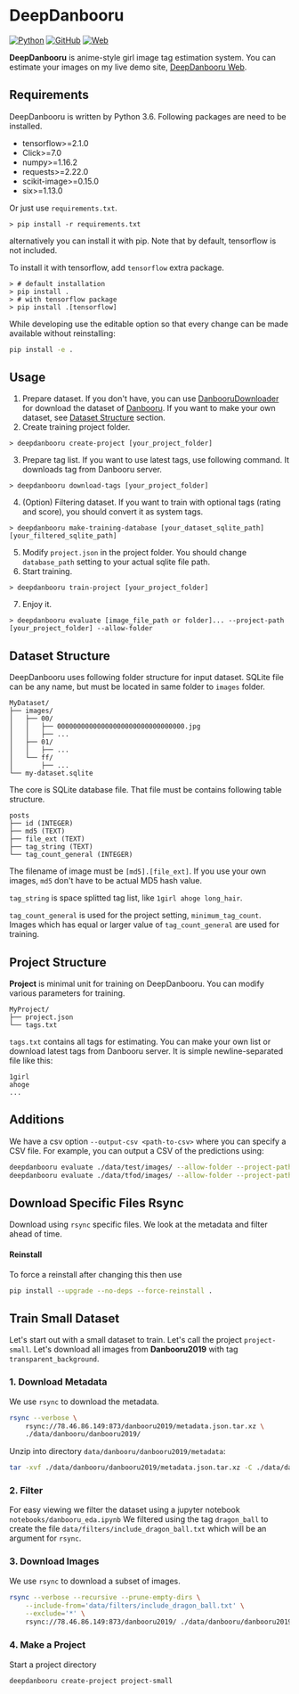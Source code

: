 # DeepDanbooru
[![Python](https://img.shields.io/badge/python-3.6-green)](https://www.python.org/doc/versions/)
[![GitHub](https://img.shields.io/github/license/KichangKim/DeepDanbooru)](https://opensource.org/licenses/MIT)
[![Web](https://img.shields.io/badge/web%20demo-20191108-brightgreen)](http://kanotype.iptime.org:8003/deepdanbooru/)

**DeepDanbooru** is anime-style girl image tag estimation system. You can estimate your images on my live demo site, [DeepDanbooru Web](http://kanotype.iptime.org:8003/deepdanbooru/).

## Requirements
DeepDanbooru is written by Python 3.6. Following packages are need to be installed.
- tensorflow>=2.1.0
- Click>=7.0
- numpy>=1.16.2
- requests>=2.22.0
- scikit-image>=0.15.0
- six>=1.13.0

Or just use `requirements.txt`.
```
> pip install -r requirements.txt
```

alternatively you can install it with pip. Note that by default, tensorflow is not included.

To install it with tensorflow, add `tensorflow` extra package.

```
> # default installation
> pip install .
> # with tensorflow package
> pip install .[tensorflow]
```

While developing use the editable option so that every change can be made available without reinstalling:
```bash
pip install -e .
```

## Usage
1. Prepare dataset. If you don't have, you can use [DanbooruDownloader](https://github.com/KichangKim/DanbooruDownloader) for download the dataset of [Danbooru](https://danbooru.donmai.us/). If you want to make your own dataset, see [Dataset Structure](#dataset-structure) section.
2. Create training project folder.
```
> deepdanbooru create-project [your_project_folder]
```
3. Prepare tag list. If you want to use latest tags, use following command. It downloads tag from Danbooru server.
```
> deepdanbooru download-tags [your_project_folder]
```
4. (Option) Filtering dataset. If you want to train with optional tags (rating and score), you should convert it as system tags.
```
> deepdanbooru make-training-database [your_dataset_sqlite_path] [your_filtered_sqlite_path]
```
5. Modify `project.json` in the project folder. You should change `database_path` setting to your actual sqlite file path.
6. Start training.
```
> deepdanbooru train-project [your_project_folder]
```
7. Enjoy it.
```
> deepdanbooru evaluate [image_file_path or folder]... --project-path [your_project_folder] --allow-folder
```

## Dataset Structure
DeepDanbooru uses following folder structure for input dataset. SQLite file can be any name, but must be located in same folder to `images` folder.
```
MyDataset/
├── images/
│   ├── 00/
│   │   ├── 00000000000000000000000000000000.jpg
│   │   ├── ...
│   ├── 01/
│   │   ├── ...
│   └── ff/
│       ├── ...
└── my-dataset.sqlite
```
The core is SQLite database file. That file must be contains following table structure.
```
posts
├── id (INTEGER)
├── md5 (TEXT)
├── file_ext (TEXT)
├── tag_string (TEXT)
└── tag_count_general (INTEGER)
```
The filename of image must be `[md5].[file_ext]`. If you use your own images, `md5` don't have to be actual MD5 hash value.

`tag_string` is space splitted tag list, like `1girl ahoge long_hair`.

`tag_count_general` is used for the project setting, `minimum_tag_count`. Images which has equal or larger value of `tag_count_general` are used for training.

## Project Structure
**Project** is minimal unit for training on DeepDanbooru. You can modify various parameters for training.
```
MyProject/
├── project.json
└── tags.txt
```
`tags.txt` contains all tags for estimating. You can make your own list or download latest tags from Danbooru server. It is simple newline-separated file like this:
```
1girl
ahoge
...
```


## Additions
We have a csv option `--output-csv <path-to-csv>` where you can specify a CSV file.
For example, you can output a CSV of the predictions using:
```bash
deepdanbooru evaluate ./data/test/images/ --allow-folder --project-path deepdanbooru-v3-20200101-sgd-e30 --output-csv ./data/test/predictions/predictions.csv
deepdanbooru evaluate ./data/tfod/images/ --allow-folder --project-path deepdanbooru-v3-20200101-sgd-e30 --output-csv ./data/tfod/predictions/predictions.csv
```

## Download Specific Files Rsync
Download using `rsync` specific files. We look at the metadata and filter ahead of time.


#### Reinstall
To force a reinstall after changing this then use
```bash
pip install --upgrade --no-deps --force-reinstall .
```


## Train Small Dataset
Let's start out with a small dataset to train. Let's call the project `project-small`.
Let's download all images from **Danbooru2019** with tag `transparent_background`.

### 1. Download Metadata
We use `rsync` to download the metadata.
```bash
rsync --verbose \
    rsync://78.46.86.149:873/danbooru2019/metadata.json.tar.xz \
    ./data/danbooru/danbooru2019/
```
Unzip into directory `data/danbooru/danbooru2019/metadata`:
```bash
tar -xvf ./data/danbooru/danbooru2019/metadata.json.tar.xz -C ./data/danbooru/danbooru2019/metadata
```

### 2. Filter
For easy viewing we filter the dataset using a jupyter notebook `notebooks/danbooru_eda.ipynb`
We filtered using the tag `dragon_ball` to create the file `data/filters/include_dragon_ball.txt` which will be an 
argument for `rsync`. 

### 3. Download Images
We use `rsync` to download a subset of images.

```bash
rsync --verbose --recursive --prune-empty-dirs \
	--include-from='data/filters/include_dragon_ball.txt' \
	--exclude='*' \
	rsync://78.46.86.149:873/danbooru2019/ ./data/danbooru/danbooru2019/
```

### 4. Make a Project
Start a project directory 
```bash
deepdanbooru create-project project-small
```